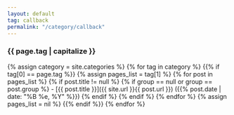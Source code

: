 ```yaml
---
layout: default
tag: callback
permalink: "/category/callback"
---
```

### {{ page.tag | capitalize }}
  {% assign category = site.categories %}
  {% for tag in category %}
    {{% if tag[0] == page.tag %}}
      {% assign pages_list = tag[1] %}
        {% for post in pages_list %}
          {% if post.title != null %}
            {% if group == null or group == post.group %}
            - [{{ post.title }}]({{ site.url }}{{ post.url }}) ({{% post.date | date: "%B %e, %Y" %}})
            {% endif %}
          {% endif %}
        {% endfor %}
        {% assign pages_list = nil %}
    {{% endif %}}
  {% endfor %}
